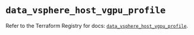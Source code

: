 # `data_vsphere_host_vgpu_profile`

Refer to the Terraform Registry for docs: [`data_vsphere_host_vgpu_profile`](https://registry.terraform.io/providers/vmware/vsphere/2.14.1/docs/data-sources/host_vgpu_profile).
